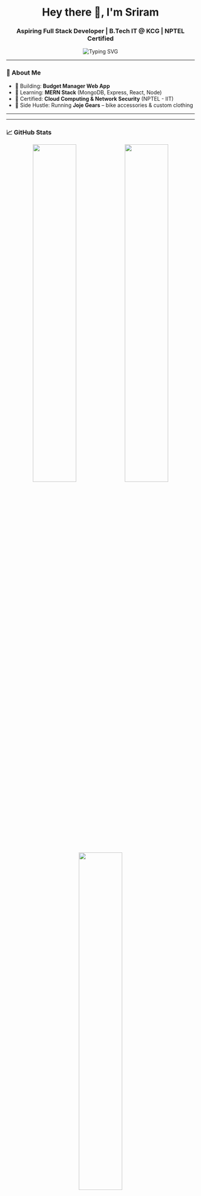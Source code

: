 <h1 align="center">Hey there 👋, I'm Sriram</h1>
<h3 align="center">Aspiring Full Stack Developer | B.Tech IT @ KCG | NPTEL Certified</h3>

<p align="center">
  <img src="https://readme-typing-svg.herokuapp.com?font=Fira+Code&weight=500&size=20&pause=1000&color=7FDBFF&center=true&vCenter=true&width=500&lines=Code.+Ride.+Repeat.;MERN+Stack+Learner;React+%7C+Node+%7C+MongoDB+Enthusiast" alt="Typing SVG" />
</p>

---

### 🧠 About Me

- 🎯 Building: **Budget Manager Web App**
- 🚀 Learning: **MERN Stack** (MongoDB, Express, React, Node)
- 🧾 Certified: **Cloud Computing & Network Security** (NPTEL - IIT)
- 🛵 Side Hustle: Running **Joje Gears** – bike accessories & custom clothing

---


---

### 📈 GitHub Stats

<p align="center">
  <img src="https://github-readme-stats.vercel.app/api?username=sriram2907&show_icons=true&hide_title=true&hide_rank=false&theme=tokyonight&border_radius=12" width="48%" />
  <img src="https://streak-stats.demolab.com?user=sriram2907&theme=tokyonight&hide_border=true&border_radius=12" width="48%" />
</p>

<p align="center">
  <img src="https://github-readme-stats.vercel.app/api/top-langs/?username=sriram2907&layout=compact&theme=tokyonight&hide_title=true&langs_count=6" width="48%" />
</p>

---

### 🔥 Contribution Activity

<p align="center">
  <img src="https://github-readme-activity-graph.vercel.app/graph?username=sriram2907&theme=tokyo-night&bg_color=0d1117&hide_border=true" />
</p>

---

### 📫 Connect With Me

<p align="center">
  <a href="mailto:sriramv1227@gmail.com"><img src="https://img.shields.io/badge/Gmail-sriramv1227@gmail.com-red?style=for-the-badge&logo=gmail&logoColor=white" /></a>
  <a href="https://linkedin.com/in/sri-ram-92389425b"><img src="https://img.shields.io/badge/LinkedIn-Sriram-blue?style=for-the-badge&logo=linkedin" /></a>
  <a href="https://github.com/sriram2907"><img src="https://img.shields.io/badge/GitHub-sriram2907-black?style=for-the-badge&logo=github" /></a>
  <a href="https://instagram.com/srixxam"><img src="https://img.shields.io/badge/Instagram-@srixxam-purple?style=for-the-badge&logo=instagram" /></a>
</p>

---

<p align="center">
  <em>“Stay humble. Keep learning. Ride & Code.” 🧠🏍️💻</em>
</p>

